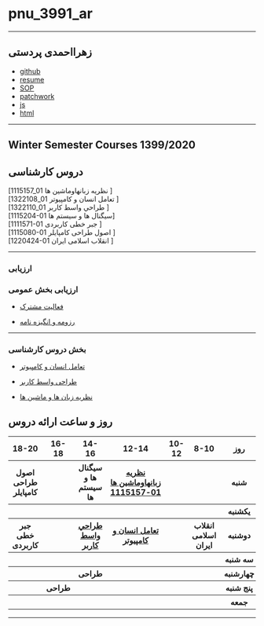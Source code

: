 # pnu_3991_ar
------------------ 
زهرااحمدی پردستی
---------------

- [github](https://github.com/za-ahmadi/)
- [resume](https://za-ahmadi.github.io/)
- [SOP](https://github.com/za-ahmadi/sop.git)
- [patchwork](https://github.com/za-ahmadi/pnu_3991_ar/blob/main/patchwork.jpg)
- [js](https://github.com/za-ahmadi/pnu_3991_ar/blob/main/gs.pdf)
- [html](https://github.com/za-ahmadi/pnu_3991_ar/blob/main/html.pdf)

------------------
## Winter Semester Courses 1399/2020

## دروس کارشناسی

[1115157_01   نظريه زبانهاوماشين ها ]
<br>
[1322108_01 تعامل انسان و كامپيوتر ]
<br>
[1322110_01 طراحي واسط كاربر ]
<br>
[1115204-01 سیگنال ها و سیستم ها]
<br>
[1111571-01 جبر خطی کاربردی ]
<br>
[1115080-01 اصول طراحی کامپایلر ]
<br>
[1220424-01 انقلاب اسلامی ایران ]

--------------
### ارزیابی
 
 ### ارزیابی بخش عمومی

 - [فعالیت مشترک](https://github.com/za-ahmadi/pnu_3991_ar/blob/main/XX_GeneralSection_CheckList_AR_3991.docx)

- [رزومه و انگیزه نامه](https://github.com/za-ahmadi/pnu_3991_ar/blob/main/XX_CV_CheckList_AR_3991.docx)

--------------

### بخش دروس کارشناسی 

- [تعامل انسان و کامپیوتر](https://github.com/za-ahmadi/pnu_3991_ar/blob/main/XX_HumanComputerInteraction_CheckList_AR_3991.docx)

- [طراحی واسط کاربر](https://github.com/za-ahmadi/pnu_3991_ar/blob/main/XX_UserInterfaceDesgin_CheckList_AR_3991.pdf)

- [نظریه زبان ها و ماشین ها](https://github.com/za-ahmadi/pnu_3991_ar/blob/main/XX_Theory-of-Languages-and-Machines_CheckList_AR_3991.docx)

## روز و ساعت ارائه دروس

<table style="width:100%">
  <tr>
    <th>18-20</th>
    <th>16-18</th>
    <th>14-16</th>
    <th>12-14</th>
    <th>10-12</th>
    <th>8-10</th>
    <th>روز</th>
  </tr>
  <tr>
    <th>اصول طراحی کامپایلر</th>
    <th></th>
    <th>سیگنال ها و سیستم ها</th>
    <th><a href="https://github.com/AliRazavi-edu/PNU_3991/tree/master/_BSc/Theory-of-Languages-and-Machines" >نظريه زبانهاوماشين ها 01-1115157</a></th>
    <th></th>
    <th></th>
    <th>شنبه</th>
  </tr>
   <tr>
     <th></th>
     <th></th>
     <th></th> 
     <th></th>
     <th></th>
     <th></th>
     <t></th>
       <th>یکشنبه</th>
       
    
  </tr>
   <tr>
  
  <t></th>
  <t></th>
  <t></th>
  <t></th>
  <t></th>
    
  <t></th>
  <t></th>
  <t></th>
  <t></th>
  <t></th>
  <t></th>
  <t></th>
     <th>جبر خطی کاربردی</th>
     <th></th>
     <th><a  href="https://github.com/AliRazavi-edu/PNU_3991/tree/master/_BSc/UserInterfaceDesgin">طراحي واسط كاربر</a></th>
     <th><a href="https://github.com/AliRazavi-edu/PNU_3991/tree/master/_BSc/HumanComputerInteraction">تعامل انسان و كامپيوتر</a></th>
    <th></th>
    <th>انقلاب اسلامی ایران</th> 
       <th>دوشنبه</th>
  </tr>
   <tr>
    <th></th>
    <th></th>
    <th></th>
    <th></th>
    <th></th>
    <th></th>
    <th>سه شنبه</th>
  </tr>
   <tr>
    <th></th>
    <th></th>
    <th>طراحی</th>
    <th></th>
    <th></th>
    <th></th>
    <th>چهارشنبه</th>
  </tr>
   <tr>
    <th></th>
    <th>طراحی</th>
    <th></th>
      <th></th> 
  <th></th>
    <th></th>
    <th>پنج شنبه</th>
  </tr>
   <tr>
   <th></th> 
     <th></th>
     <th></th>
    <th></th>
    <th></th>
 <th></th>
  <th>جمعه</th> 
 
  </tr>
</table>


--------------
